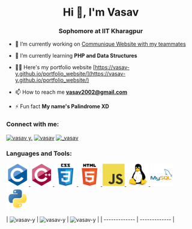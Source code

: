 <h1 align="center">Hi 👋, I'm Vasav</h1>
<h3 align="center">Sophomore at IIT Kharagpur</h3>

<!-- <p align="left"> <img src="https://komarev.com/ghpvc/?username=vasav-y&label=Profile%20views&color=0e75b6&style=flat" alt="vasav-y" /> </p> -->

- 🔭 I’m currently working on [Communique Website with my teammates](https://github.com/Vasav-Y/CQIITKGP.github.io)

- 🌱 I’m currently learning **PHP and Data Structures**

- 👨‍💻 Here's my portfolio website [https://vasav-y.github.io/portfolio_website/](https://vasav-y.github.io/portfolio_website/)

- 📫 How to reach me **vasav2002@gmail.com**

- ⚡ Fun fact **My name's Palindrome XD**

<h3 align="left">Connect with me:</h3>
<p align="left">
<a href="https://www.linkedin.com/in/vasav-y-500bbb205/" target="_blank"><img align="center" src="https://raw.githubusercontent.com/rahuldkjain/github-profile-readme-generator/master/src/images/icons/Social/linked-in-alt.svg" alt="vasav y." height="60" width="80" /></a>
<a href="https://www.facebook.com/vasav.yadav/" target="_blank"><img align="center" src="https://raw.githubusercontent.com/rahuldkjain/github-profile-readme-generator/master/src/images/icons/Social/facebook.svg" alt="vasav" height="60" width="80" /></a>
<a href="https://instagram.com/_vasav" target="_blank"><img align="center" src="https://raw.githubusercontent.com/rahuldkjain/github-profile-readme-generator/master/src/images/icons/Social/instagram.svg" alt="_vasav" height="60" width="80" /></a>
</p>

<h3 align="left">Languages and Tools:</h3>
<p align="left"> <a href="https://www.cprogramming.com/" target="_blank"> 

<img src="https://raw.githubusercontent.com/devicons/devicon/master/icons/c/c-original.svg" alt="c" width="60" height="60"/> </a> <a href="https://www.w3schools.com/cpp/" target="_blank"> <img src="https://raw.githubusercontent.com/devicons/devicon/master/icons/cplusplus/cplusplus-original.svg" alt="cplusplus" width="60" height="60"/> </a> <a href="https://www.w3schools.com/css/" target="_blank"> <img src="https://raw.githubusercontent.com/devicons/devicon/master/icons/css3/css3-original-wordmark.svg" alt="css3" width="60" height="60"/> </a> <a href="https://www.w3.org/html/" target="_blank"> <img src="https://raw.githubusercontent.com/devicons/devicon/master/icons/html5/html5-original-wordmark.svg" alt="html5" width="60" height="60"/> </a> <a href="https://developer.mozilla.org/en-US/docs/Web/JavaScript" target="_blank">  <img src="https://raw.githubusercontent.com/devicons/devicon/master/icons/javascript/javascript-original.svg" alt="javascript" width="60" height="60"/> </a> <a href="https://www.linux.org/" target="_blank">  <img src="https://raw.githubusercontent.com/devicons/devicon/master/icons/linux/linux-original.svg" alt="linux" width="60" height="60"/> </a> <a href="https://www.mysql.com/" target="_blank">  <img src="https://raw.githubusercontent.com/devicons/devicon/master/icons/mysql/mysql-original-wordmark.svg" alt="mysql" width="60" height="60"/> </a> <a href="https://www.python.org" target="_blank"> <img src="https://raw.githubusercontent.com/devicons/devicon/master/icons/python/python-original.svg" alt="python" width="60" height="60"/> </a> </p>

<!-- <p><img align="center" src="https://github-readme-stats.vercel.app/api/top-langs?username=vasav-y&theme=dark&show_icons=true&locale=en&layout=compact" alt="vasav-y" /></p>

<p>&nbsp;<img align="center" src="https://github-readme-stats.vercel.app/api?username=vasav-y&theme=great-gatsby&show_icons=true&locale=en" alt="vasav-y" /></p>

<p><img align="center" src="https://github-readme-streak-stats.herokuapp.com/?user=vasav-y&theme=dark" alt="vasav-y" /></p> -->
| <img align="center" src="https://github-readme-stats.vercel.app/api/top-langs?username=vasav-y&theme=dark&show_icons=true&locale=en&layout=compact" alt="vasav-y" /> | <img align="center" src="https://github-readme-stats.vercel.app/api?username=vasav-y&theme=great-gatsby&show_icons=true&locale=en" alt="vasav-y" /> | <img align="center" src="https://github-readme-streak-stats.herokuapp.com/?user=vasav-y&theme=dark" alt="vasav-y" /> |
| ------------- | ------------- |
